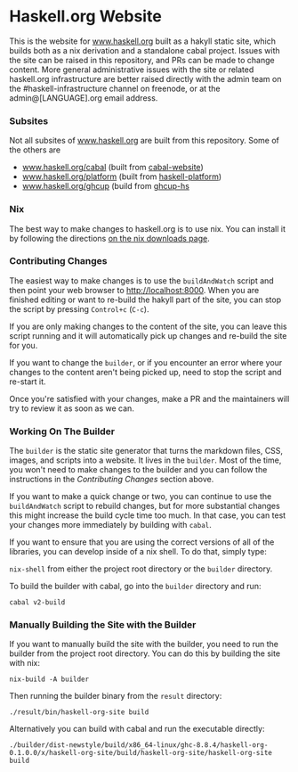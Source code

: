 # Haskell.org Website

This is the website for www.haskell.org built as a hakyll static site, which builds both as a nix derivation and a standalone cabal project. Issues with the site can be raised in this repository, and PRs can be made to change content. More general administrative issues with the site or related haskell.org infrastructure are better raised directly with the admin team on the #haskell-infrastructure channel on freenode, or at the admin@[LANGUAGE].org email address.

### Subsites

Not all subsites of www.haskell.org are built from this repository.
Some of the others are

* www.haskell.org/cabal (built from [cabal-website](https://github.com/haskell/cabal-website))
* www.haskell.org/platform (built from [haskell-platform](https://github.com/haskell/haskell-platform/tree/master/website))
* www.haskell.org/ghcup (build from [ghcup-hs](https://gitlab.haskell.org/haskell/ghcup-hs/-/tree/master/www)

### Nix

The best way to make changes to haskell.org is to use nix. You can install it
by following the directions [on the nix downloads page](https://nixos.org/download.html).

### Contributing Changes

The easiest way to make changes is to use the `buildAndWatch` script and then
point your web browser to [http://localhost:8000](http://localhost:8000). When
you are finished editing or want to re-build the hakyll part of the site, you
can stop the script by pressing `Control+c` (`C-c`).

If you are only making changes to the content of the site, you can leave this
script running and it will automatically pick up changes and re-build the site
for you.

If you want to change the `builder`, or if you encounter an error where your
changes to the content aren't being picked up, need to stop the script and
re-start it.

Once you're satisfied with your changes, make a PR and the maintainers will try
to review it as soon as we can.

### Working On The Builder

The `builder` is the static site generator that turns the markdown files, CSS,
images, and scripts into a website. It lives in the `builder`. Most of the time,
you won't need to make changes to the builder and you can follow the
instructions in the _Contributing Changes_ section above.

If you want to make a quick change or two, you can continue to use the
`buildAndWatch` script to rebuild changes, but for more substantial changes this
might increase the build cycle time too much. In that case, you can test your
changes more immediately by building with `cabal`.

If you want to ensure that you are using the correct versions of all of the
libraries, you can develop inside of a nix shell. To do that, simply type:

`nix-shell` from either the project root directory or the `builder` directory.

To build the builder with cabal, go into the `builder` directory and run:

```
cabal v2-build
```

### Manually Building the Site with the Builder

If you want to manually build the site with the builder, you need to run the
builder from the project root directory. You can do this by building the site
with nix:

```
nix-build -A builder
```

Then running the builder binary from the `result` directory:

```
./result/bin/haskell-org-site build
```

Alternatively you can build with cabal and run the executable directly:

```
./builder/dist-newstyle/build/x86_64-linux/ghc-8.8.4/haskell-org-0.1.0.0/x/haskell-org-site/build/haskell-org-site/haskell-org-site build
```
